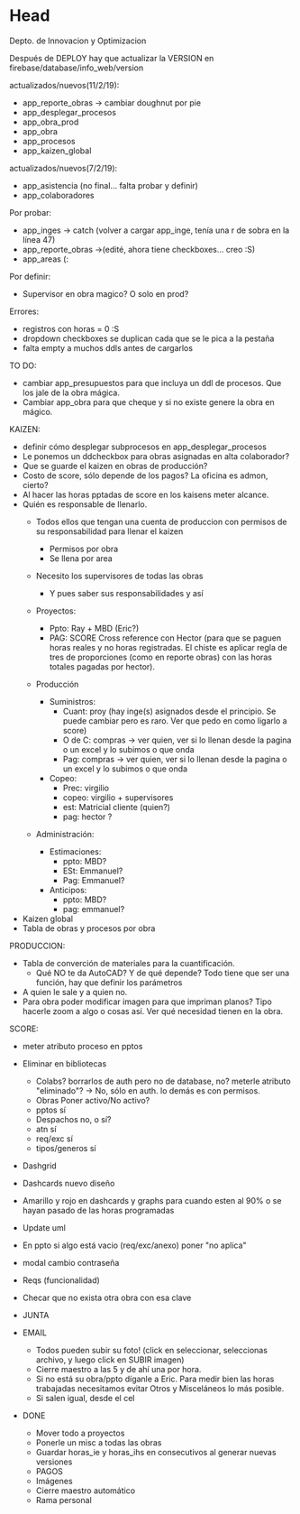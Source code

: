# Head
Depto. de Innovacion y Optimizacion

Después de DEPLOY hay que actualizar la VERSION en firebase/database/info_web/version
 
 actualizados/nuevos(11/2/19):
 - app_reporte_obras -> cambiar doughnut por pie
 - app_desplegar_procesos
 - app_obra_prod
 - app_obra
 - app_procesos
 - app_kaizen_global
 
 actualizados/nuevos(7/2/19):
 - app_asistencia (no final... falta probar y definir)
 - app_colaboradores
 
 Por probar:
 - app_inges -> catch (volver a cargar app_inge, tenía una r de sobra en la línea 47)
 - app_reporte_obras ->(edité, ahora tiene checkboxes... creo :S)
 - app_areas (:

 Por definir:
 - Supervisor en obra magico? O solo en prod?

 Errores:
 - registros con horas = 0 :S
 - dropdown checkboxes se duplican cada que se le pica a la pestaña
 - falta empty a muchos ddls antes de cargarlos

TO DO:
 - cambiar app_presupuestos para que incluya un ddl de procesos. Que los jale de la obra mágica.
 - Cambiar app_obra para que cheque y si no existe genere la obra en mágico.

KAIZEN: 
  - definir cómo desplegar subprocesos en app_desplegar_procesos
  - Le ponemos un ddcheckbox para obras asignadas en alta colaborador?
  - Que se guarde el kaizen en obras de producción?
  - Costo de score, sólo depende de los pagos? La oficina es admon, cierto?
  - Al hacer las horas pptadas de score en los kaisens meter alcance.
  - Quién es responsable de llenarlo.
    - Todos ellos que tengan una cuenta de produccion con permisos de su responsabilidad para llenar el kaizen
      - Permisos por obra
      - Se llena por area
    - Necesito los supervisores de todas las obras
      - Y pues saber sus responsabilidades y así
    
    - Proyectos: 
      - Ppto: Ray + MBD (Eric?)
      - PAG: SCORE Cross reference con Hector (para que se paguen horas reales y no horas registradas. El chiste es aplicar regla de tres de proporciones (como en reporte obras) con las horas totales pagadas por hector).
    - Producción
      - Suministros:
        - Cuant: proy (hay inge(s) asignados desde el principio. Se puede cambiar pero es raro. Ver que pedo en como ligarlo a score)
        - O de C: compras -> ver quien, ver si lo llenan desde la pagina o un excel y lo subimos o que onda
        - Pag: compras -> ver quien, ver si lo llenan desde la pagina o un excel y lo subimos o que onda
      - Copeo:
        - Prec: virgilio
        - copeo: virgilio + supervisores 
        - est: Matricial cliente (quien?)
        - pag: hector ?
    - Administración:
      - Estimaciones:
        - ppto: MBD?
        - ESt: Emmanuel?
        - Pag: Emmanuel?
      - Anticipos:
        - ppto: MBD?
        - pag: emmanuel?
 - Kaizen global
 - Tabla de obras y procesos por obra
      
PRODUCCION:
  
  - Tabla de converción de materiales para la cuantificación.
     - Qué NO te da AutoCAD? Y de qué depende? Todo tiene que ser una función, hay que definir los parámetros
  - A quien le sale y a quien no.
  - Para obra poder modificar imagen para que impriman planos? Tipo hacerle zoom a algo o cosas así. Ver qué necesidad tienen en la obra.

 
SCORE:
  - meter atributo proceso en pptos
  
  - Eliminar en bibliotecas
    - Colabs? borrarlos de auth pero no de database, no? meterle atributo "eliminado"? -> No, sólo en auth. lo demás es con permisos.
    - Obras Poner activo/No activo?
    - pptos sí
    - Despachos no, o sí?
    - atn sí
    - req/exc sí
    - tipos/generos sí
  - Dashgrid
  - Dashcards nuevo diseño
  - Amarillo y rojo en dashcards y graphs para cuando esten al 90% o se hayan pasado de las horas programadas
  - Update uml
  - En ppto si algo está vacio (req/exc/anexo) poner "no aplica"
  - modal cambio contraseña
  - Reqs (funcionalidad)
  - Checar que no exista otra obra con esa clave

- JUNTA
  
- EMAIL
  - Todos pueden subir su foto! (click en seleccionar, seleccionas archivo, y luego click en SUBIR imagen)
  - Cierre maestro a las 5 y de ahí una por hora.
  - Si no está su obra/ppto díganle a Eric. Para medir bien las horas trabajadas necesitamos evitar Otros y Misceláneos lo más posible.
  - Si salen igual, desde el cel
  
- DONE
  - Mover todo a proyectos
  - Ponerle un misc a todas las obras
  - Guardar horas_ie y horas_ihs en consecutivos al generar nuevas versiones
  - PAGOS
  - Imágenes
  - Cierre maestro automático
  - Rama personal
